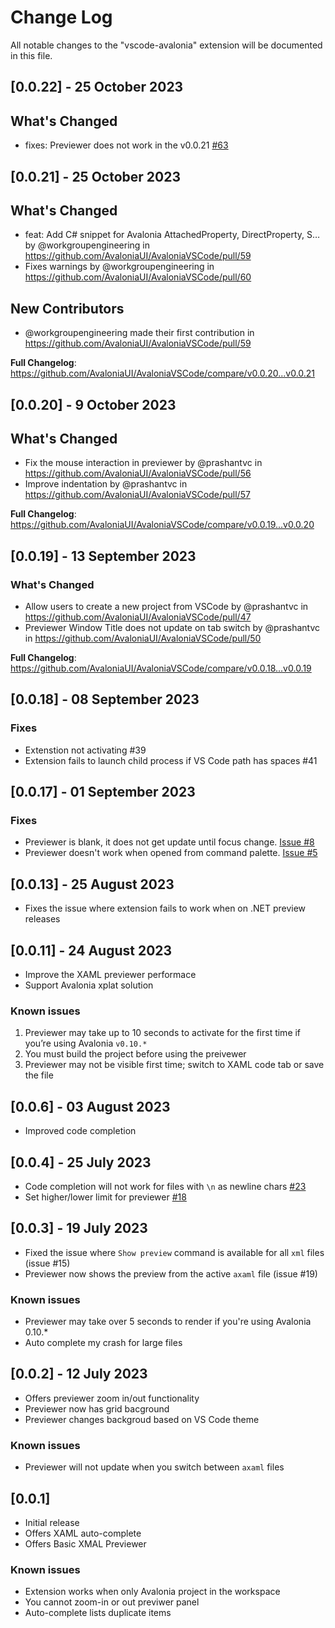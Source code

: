# Change Log

All notable changes to the "vscode-avalonia" extension will be documented in this file.

## [0.0.22] - 25 October 2023

## What's Changed
* fixes: Previewer does not work in the v0.0.21 [#63](https://github.com/AvaloniaUI/AvaloniaVSCode/issues/63)

## [0.0.21] - 25 October 2023

## What's Changed
* feat: Add C# snippet for Avalonia AttachedProperty, DirectProperty, S… by @workgroupengineering in https://github.com/AvaloniaUI/AvaloniaVSCode/pull/59
* Fixes warnings by @workgroupengineering in https://github.com/AvaloniaUI/AvaloniaVSCode/pull/60

## New Contributors
* @workgroupengineering made their first contribution in https://github.com/AvaloniaUI/AvaloniaVSCode/pull/59

**Full Changelog**: https://github.com/AvaloniaUI/AvaloniaVSCode/compare/v0.0.20...v0.0.21

## [0.0.20] - 9 October 2023

## What's Changed
* Fix the mouse interaction in previewer by @prashantvc in https://github.com/AvaloniaUI/AvaloniaVSCode/pull/56
* Improve indentation by @prashantvc in https://github.com/AvaloniaUI/AvaloniaVSCode/pull/57


**Full Changelog**: https://github.com/AvaloniaUI/AvaloniaVSCode/compare/v0.0.19...v0.0.20

## [0.0.19] - 13 September 2023
### What's Changed
* Allow users to create a new project from VSCode by @prashantvc in https://github.com/AvaloniaUI/AvaloniaVSCode/pull/47
* Previewer Window Title does not update on tab switch by @prashantvc in https://github.com/AvaloniaUI/AvaloniaVSCode/pull/50


**Full Changelog**: https://github.com/AvaloniaUI/AvaloniaVSCode/compare/v0.0.18...v0.0.19
## [0.0.18] - 08 September 2023
### Fixes

- Extenstion not activating #39
- Extension fails to launch child process if VS Code path has spaces #41


## [0.0.17] - 01 September 2023

### Fixes

- Previewer is blank, it does not get update until focus change. [Issue #8](https://github.com/AvaloniaUI/Avalonia-VSCode-Extension/issues/8)
- Previewer doesn't work when opened from command palette. [Issue #5](https://github.com/AvaloniaUI/Avalonia-VSCode-Extension/issues/5)

## [0.0.13] - 25 August 2023

- Fixes the issue where extension fails to work when on .NET preview releases

## [0.0.11] - 24 August 2023

- Improve the XAML previewer performace
- Support Avalonia xplat solution

### Known issues

1. Previewer may take up to 10 seconds to activate for the first time if you’re using Avalonia `v0.10.*`
2. You must build the project before using the preivewer
3. Previewer may not be visible first time; switch to XAML code tab or save the file

## [0.0.6] - 03 August 2023

- Improved code completion

## [0.0.4] - 25 July 2023

- Code completion will not work for files with `\n` as newline chars [#23](https://github.com/AvaloniaUI/AvaloniaVSCode/issues/23)
- Set higher/lower limit for previewer [#18](https://github.com/AvaloniaUI/AvaloniaVSCode/issues/18)

## [0.0.3] - 19 July 2023

- Fixed the issue where `Show preview` command is available for all `xml` files (issue #15)
- Previewer now shows the preview from the active `axaml` file (issue #19)

### Known issues

- Previewer may take over 5 seconds to render if you're using Avalonia 0.10.*
- Auto complete my crash for large files

## [0.0.2] - 12 July 2023

- Offers previewer zoom in/out functionality
- Previewer now has grid bacground
- Previewer changes backgroud based on VS Code theme

### Known issues

- Previewer will not update when you switch between `axaml` files

## [0.0.1]

- Initial release
- Offers XAML auto-complete
- Offers Basic XMAL Previewer

### Known issues

- Extension works when only Avalonia project in the workspace
- You cannot zoom-in or out previwer panel
- Auto-complete lists duplicate items
